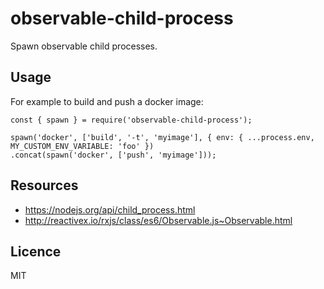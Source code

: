 # observable-child-process
Spawn observable child processes.

## Usage
For example to build and push a docker image:
```
const { spawn } = require('observable-child-process');

spawn('docker', ['build', '-t', 'myimage'], { env: { ...process.env, MY_CUSTOM_ENV_VARIABLE: 'foo' })
.concat(spawn('docker', ['push', 'myimage']));
```

## Resources
* https://nodejs.org/api/child_process.html
* http://reactivex.io/rxjs/class/es6/Observable.js~Observable.html

## Licence
MIT